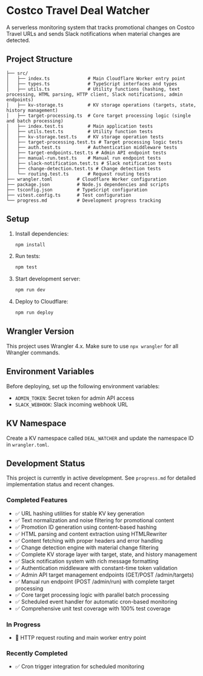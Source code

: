 # Costco Travel Deal Watcher

A serverless monitoring system that tracks promotional changes on Costco Travel URLs and sends Slack notifications when material changes are detected.

## Project Structure

```
├── src/
│   ├── index.ts              # Main Cloudflare Worker entry point
│   ├── types.ts              # TypeScript interfaces and types
│   ├── utils.ts              # Utility functions (hashing, text processing, HTML parsing, HTTP client, Slack notifications, admin endpoints)
│   ├── kv-storage.ts         # KV storage operations (targets, state, history management)
│   ├── target-processing.ts  # Core target processing logic (single and batch processing)
│   ├── index.test.ts         # Main application tests
│   ├── utils.test.ts         # Utility function tests
│   ├── kv-storage.test.ts    # KV storage operation tests
│   ├── target-processing.test.ts # Target processing logic tests
│   ├── auth.test.ts          # Authentication middleware tests
│   ├── target-endpoints.test.ts # Admin API endpoint tests
│   ├── manual-run.test.ts    # Manual run endpoint tests
│   ├── slack-notification.test.ts # Slack notification tests
│   ├── change-detection.test.ts # Change detection tests
│   └── routing.test.ts       # Request routing tests
├── wrangler.toml         # Cloudflare Worker configuration
├── package.json          # Node.js dependencies and scripts
├── tsconfig.json         # TypeScript configuration
├── vitest.config.ts      # Test configuration
└── progress.md           # Development progress tracking
```

## Setup

1. Install dependencies:
   ```bash
   npm install
   ```

2. Run tests:
   ```bash
   npm test
   ```

3. Start development server:
   ```bash
   npm run dev
   ```

4. Deploy to Cloudflare:
   ```bash
   npm run deploy
   ```

## Wrangler Version

This project uses Wrangler 4.x. Make sure to use `npx wrangler` for all Wrangler commands.

## Environment Variables

Before deploying, set up the following environment variables:

- `ADMIN_TOKEN`: Secret token for admin API access
- `SLACK_WEBHOOK`: Slack incoming webhook URL

## KV Namespace

Create a KV namespace called `DEAL_WATCHER` and update the namespace ID in `wrangler.toml`.

## Development Status

This project is currently in active development. See `progress.md` for detailed implementation status and recent changes.

### Completed Features
- ✅ URL hashing utilities for stable KV key generation
- ✅ Text normalization and noise filtering for promotional content
- ✅ Promotion ID generation using content-based hashing
- ✅ HTML parsing and content extraction using HTMLRewriter
- ✅ Content fetching with proper headers and error handling
- ✅ Change detection engine with material change filtering
- ✅ Complete KV storage layer with target, state, and history management
- ✅ Slack notification system with rich message formatting
- ✅ Authentication middleware with constant-time token validation
- ✅ Admin API target management endpoints (GET/POST /admin/targets)
- ✅ Manual run endpoint (POST /admin/run) with complete target processing
- ✅ Core target processing logic with parallel batch processing
- ✅ Scheduled event handler for automatic cron-based monitoring
- ✅ Comprehensive unit test coverage with 100% test coverage

### In Progress
- 🔄 HTTP request routing and main worker entry point

### Recently Completed
- ✅ Cron trigger integration for scheduled monitoring